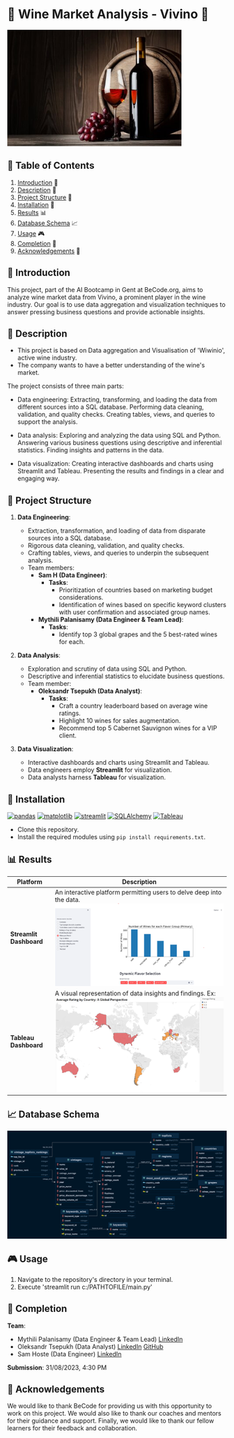 # 🍷 Wine Market Analysis - Vivino 🍷

![wine](./assets/wine.jpg)

## 📖 Table of Contents
1. [Introduction](#introduction) 📌 
2. [Description](#description) 📜 
3. [Project Structure](#project-structure) 🚀 
4. [Installation](#installation) 🔧 
5. [Results](#results) 📊 
6. [Database Schema](#database-schema) 📈 
7. [Usage](#usage) 🎮 
8. [Completion](#completion) 🏁 
9. [Acknowledgements](#acknowledgements) 🙏 

<a name="introduction"></a>
## 📌 Introduction
This project, part of the AI Bootcamp in Gent at BeCode.org, aims to analyze wine market data from Vivino, a prominent player in the wine industry. Our goal is to use data aggregation and visualization techniques to answer pressing business questions and provide actionable insights.

<a name="description"></a>
## 📜 Description
* This project is based on Data aggregation and Visualisation of 'Wiwinio', active wine industry.
* The company wants to have a better understanding of the wine's market.

The project consists of three main parts:

- Data engineering: Extracting, transforming, and loading the data from different sources into a SQL database. Performing data cleaning, validation, and quality checks. Creating tables, views, and queries to support the analysis.

- Data analysis: Exploring and analyzing the data using SQL and Python. Answering various business questions using descriptive and inferential statistics. Finding insights and patterns in the data.

- Data visualization: Creating interactive dashboards and charts using Streamlit and Tableau. Presenting the results and findings in a clear and engaging way.

<a name="project-structure"></a>
## 🚀 Project Structure

1. **Data Engineering**: 
    - Extraction, transformation, and loading of data from disparate sources into a SQL database.
    - Rigorous data cleaning, validation, and quality checks.
    - Crafting tables, views, and queries to underpin the subsequent analysis.
    - Team members:
        - **Sam H (Data Engineer)**: 
            - **Tasks**: 
                - Prioritization of countries based on marketing budget considerations.
                - Identification of wines based on specific keyword clusters with user confirmation and associated group names.
        - **Mythili Palanisamy (Data Engineer & Team Lead)**:
            - **Tasks**:
                - Identify top 3 global grapes and the 5 best-rated wines for each.

2. **Data Analysis**:
    - Exploration and scrutiny of data using SQL and Python.
    - Descriptive and inferential statistics to elucidate business questions.
    - Team member:
        - **Oleksandr Tsepukh (Data Analyst)**:
            - **Tasks**:
                - Craft a country leaderboard based on average wine ratings.
                - Highlight 10 wines for sales augmentation.
                - Recommend top 5 Cabernet Sauvignon wines for a VIP client.

3. **Data Visualization**:
    - Interactive dashboards and charts using Streamlit and Tableau.
    - Data engineers employ **Streamlit** for visualization.
    - Data analysts harness **Tableau** for visualization.
  
<a name="installation"></a>
## 🔧 Installation
[![pandas](https://img.shields.io/badge/pandas-1.3.5-red)](https://pandas.pydata.org/pandas-docs/version/1.3/getting_started/install.html)
[![matplotlib](https://img.shields.io/badge/matplotlib-3.5.3-indigo)](https://seaborn.pydata.org/installing.html)
[![streamlit](https://img.shields.io/badge/streamlit-1.23.1-blue)](https://pypi.org/project/streamlit/)
[![SQLAlchemy](https://img.shields.io/badge/sqlalchemy-2.0.20-green)](https://pypi.org/project/SQLAlchemy/)
[![Tableau](https://img.shields.io/badge/Tableau-orange)](https://www.tableau.com/)

- Clone this repository.
- Install the required modules using `pip install requirements.txt`.

<a name="results"></a>
## 📊 Results 

| Platform | Description |
| -------- | ----------- |
| **Streamlit Dashboard** | An interactive platform permitting users to delve deep into the data. ![map](./assets/streamlit.png) |
| **Tableau Dashboard** | A visual representation of data insights and findings. Ex: ![map](./assets/map.png) |

<a name="database-schema"></a>
## 📈 Database Schema
![DB](./assets/vivino_db_diagram_horizontal.png)

<a name="usage"></a>
## 🎮 Usage
1. Navigate to the repository's directory in your terminal.
2. Execute 'streamlit run c:/PATHTOFILE/main.py'

<a name="completion"></a>
## 🏁 Completion
**Team**: 
- Mythili Palanisamy (Data Engineer & Team Lead) [LinkedIn](https://www.linkedin.com/in/mythili-palanisamy-492147159)
-  Oleksandr Tsepukh (Data Analyst) [LinkedIn](https://www.linkedin.com/in/oleksandr-tsepukh-ba4985279) [GitHub](https://github.com/MakotoUwu)
- Sam Hoste (Data Engineer) [LinkedIn](https://www.linkedin.com/in/sam-hoste-15610945) 

**Submission**: 31/08/2023, 4:30 PM

<a name="acknowledgements"></a>
## 🙏 Acknowledgements
We would like to thank BeCode for providing us with this opportunity to work on this project. We would also like to thank our coaches and mentors for their guidance and support. Finally, we would like to thank our fellow learners for their feedback and collaboration.
